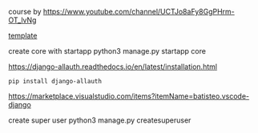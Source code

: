 course by https://www.youtube.com/channel/UCTJo8aFy8GgPHrm-OT_lvNg

[template](https://github.com/OtchereDev/django_netflix_clone/tree/starter)

create core with startapp python3 manage.py startapp core

https://django-allauth.readthedocs.io/en/latest/installation.html

`pip install django-allauth`

https://marketplace.visualstudio.com/items?itemName=batisteo.vscode-django

create super user
python3 manage.py createsuperuser
